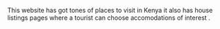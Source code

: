 This website has got tones of places to visit in Kenya
it also has house listings pages where a tourist can choose accomodations of interest 
.